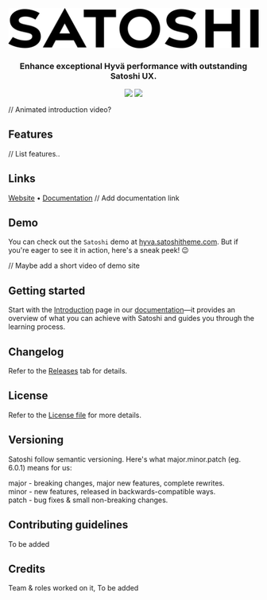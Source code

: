 [![Logo](logo.png)](https://www.satoshitheme.com/hyva)

<h3 align="center">Enhance exceptional Hyvä performance with outstanding Satoshi UX.</h3>

<p align="center">
  <img src="https://img.shields.io/github/last-commit/satoshiux/hyva">
  <img src="https://img.shields.io/github/license/satoshiux/hyva">
</p>

// Animated introduction video?

## Features

// List features..

## Links

[Website](https://www.satoshitheme.com/hyva) • [Documentation](#)
// Add documentation link

## Demo

You can check out the `Satoshi` demo at [hyva.satoshitheme.com](https://hyva.satoshitheme.com/). But if you're eager to see it in action, here's a sneak peek! 😉

// Maybe add a short video of demo site

## Getting started

Start with the [Introduction](#) page in our [documentation](#)—it provides an overview of what you can achieve with Satoshi and guides you through the learning process.

## Changelog

Refer to the [Releases](https://github.com/satoshiux/hyva/releases) tab for details.

## License

Refer to the [License file](https://github.com/satoshiux/hyva/blob/production/LICENSE.md) for more details.

## Versioning

Satoshi follow semantic versioning. Here's what major.minor.patch (eg. 6.0.1) means for us:

major - breaking changes, major new features, complete rewrites.\
minor - new features, released in backwards-compatible ways.\
patch - bug fixes & small non-breaking changes.

## Contributing guidelines

To be added

## Credits

Team & roles worked on it, To be added
